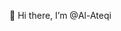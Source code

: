 👋 Hi there, I’m @Al-Ateqi


<!---
Al-Ateqi/Al-Ateqi is a ✨ special ✨ repository because its `README.md` (this file) appears on your GitHub profile.
You can click the Preview link to take a look at your changes.
--->
